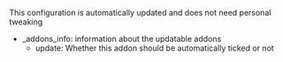 This configuration is automatically updated and does not need personal tweaking

- \_addons\_info: information about the updatable addons
  + update: Whether this addon should be automatically ticked or not
